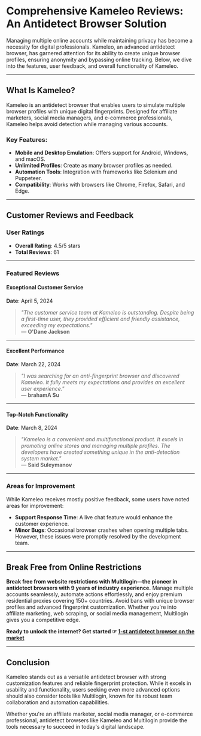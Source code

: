 # Comprehensive Kameleo Reviews: An Antidetect Browser Solution

Managing multiple online accounts while maintaining privacy has become a necessity for digital professionals. Kameleo, an advanced antidetect browser, has garnered attention for its ability to create unique browser profiles, ensuring anonymity and bypassing online tracking. Below, we dive into the features, user feedback, and overall functionality of Kameleo.

---

## What Is Kameleo?

Kameleo is an antidetect browser that enables users to simulate multiple browser profiles with unique digital fingerprints. Designed for affiliate marketers, social media managers, and e-commerce professionals, Kameleo helps avoid detection while managing various accounts.

### Key Features:

- **Mobile and Desktop Emulation**: Offers support for Android, Windows, and macOS.
- **Unlimited Profiles**: Create as many browser profiles as needed.
- **Automation Tools**: Integration with frameworks like Selenium and Puppeteer.
- **Compatibility**: Works with browsers like Chrome, Firefox, Safari, and Edge.

---

## Customer Reviews and Feedback

### User Ratings

- **Overall Rating**: 4.5/5 stars  
- **Total Reviews**: 61

---

### Featured Reviews

#### Exceptional Customer Service  
**Date**: April 5, 2024  
> *"The customer service team at Kameleo is outstanding. Despite being a first-time user, they provided efficient and friendly assistance, exceeding my expectations."*  
— **O'Dane Jackson**

---

#### Excellent Performance  
**Date**: March 22, 2024  
> *"I was searching for an anti-fingerprint browser and discovered Kameleo. It fully meets my expectations and provides an excellent user experience."*  
— **brahamA Su**

---

#### Top-Notch Functionality  
**Date**: March 8, 2024  
> *"Kameleo is a convenient and multifunctional product. It excels in promoting online stores and managing multiple profiles. The developers have created something unique in the anti-detection system market."*  
— **Said Suleymanov**

---

### Areas for Improvement

While Kameleo receives mostly positive feedback, some users have noted areas for improvement:
- **Support Response Time**: A live chat feature would enhance the customer experience.
- **Minor Bugs**: Occasional browser crashes when opening multiple tabs. However, these issues were promptly resolved by the development team.

---

## Break Free from Online Restrictions

**Break free from website restrictions with Multilogin—the pioneer in antidetect browsers with 9 years of industry experience.** Manage multiple accounts seamlessly, automate actions effortlessly, and enjoy premium residential proxies covering 150+ countries. Avoid bans with unique browser profiles and advanced fingerprint customization. Whether you're into affiliate marketing, web scraping, or social media management, Multilogin gives you a competitive edge.

**Ready to unlock the internet? Get started ☞ [1-st antidetect browser on the market](https://bit.ly/multIlogin)**

---

## Conclusion

Kameleo stands out as a versatile antidetect browser with strong customization features and reliable fingerprint protection. While it excels in usability and functionality, users seeking even more advanced options should also consider tools like Multilogin, known for its robust team collaboration and automation capabilities.

Whether you're an affiliate marketer, social media manager, or e-commerce professional, antidetect browsers like Kameleo and Multilogin provide the tools necessary to succeed in today's digital landscape.
